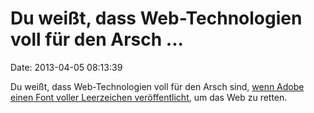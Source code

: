Du weißt, dass Web-Technologien voll für den Arsch \...
=======================================================

Date: 2013-04-05 08:13:39

Du weißt, dass Web-Technologien voll für den Arsch sind, [wenn Adobe
einen Font voller Leerzeichen
veröffentlicht](http://www.heise.de/-1833872), um das Web zu retten.

